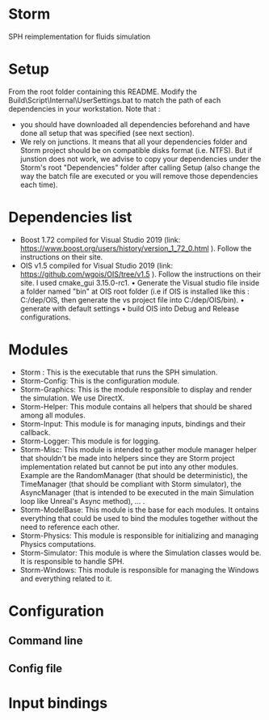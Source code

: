 # Storm
SPH reimplementation for fluids simulation


# Setup
From the root folder containing this README. Modify the Build\Script\Internal\UserSettings.bat to match the path of each dependencies in your workstation.
Note that : 
- you should have downloaded all dependencies beforehand and have done all setup that was specified (see next section).
- We rely on junctions. It means that all your dependencies folder and Storm project should be on compatible disks format (i.e. NTFS). But if junstion does not work, we advise to copy your dependencies under the Storm's root "Dependencies" folder after calling Setup (also change the way the batch file are executed or you will remove those dependencies each time).


# Dependencies list
- Boost 1.72 compiled for Visual Studio 2019 (link: https://www.boost.org/users/history/version_1_72_0.html ). Follow the instructions on their site.
- OIS v1.5 compiled for Visual Studio 2019 (link: https://github.com/wgois/OIS/tree/v1.5 ). Follow the instructions on their site. I used cmake_gui 3.15.0-rc1.
	• Generate the Visual studio file inside a folder named "bin" at OIS root folder (i.e if OIS is installed like this : C:/dep/OIS, then generate the vs project file into C:/dep/OIS/bin).
	• generate with default settings 
	• build OIS into Debug and Release configurations.


# Modules
- Storm : This is the executable that runs the SPH simulation.
- Storm-Config: This is the configuration module.
- Storm-Graphics: This is the module responsible to display and render the simulation. We use DirectX.
- Storm-Helper: This module contains all helpers that should be shared among all modules.
- Storm-Input: This module is for managing inputs, bindings and their callback.
- Storm-Logger: This module is for logging.
- Storm-Misc: This module is intended to gather module manager helper that shouldn't be made into helpers since they are Storm project implementation related but cannot be put into any other modules. Example are the RandomManager (that should be deterministic), the TimeManager (that should be compliant with Storm simulator), the AsyncManager (that is intended to be executed in the main Simulation loop like Unreal's Async method), ... .
- Storm-ModelBase: This module is the base for each modules. It ontains everything that could be used to bind the modules together without the need to reference each other.
- Storm-Physics: This module is responsible for initializing and managing Physics computations.
- Storm-Simulator: This module is where the Simulation classes would be. It is responsible to handle SPH.
- Storm-Windows: This module is responsible for managing the Windows and everything related to it.


# Configuration

## Command line


## Config file


# Input bindings


